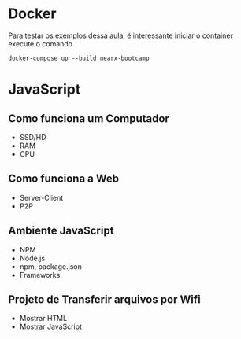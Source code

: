 # Docker
Para testar os exemplos dessa aula, é interessante iniciar o container execute o comando

    docker-compose up --build nearx-bootcamp

# JavaScript

## Como funciona um Computador

- SSD/HD
- RAM
- CPU

## Como funciona a Web

- Server-Client
- P2P

## Ambiente JavaScript

- NPM
- Node.js
- npm, package.json
- Frameworks

## Projeto de Transferir arquivos por Wifi

- Mostrar HTML
- Mostrar JavaScript
